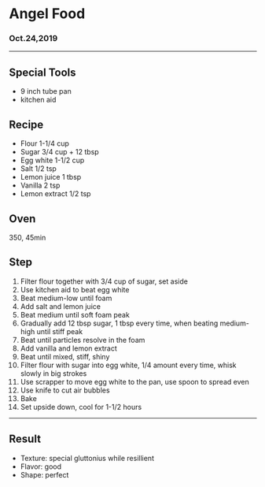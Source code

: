 # Angel Food

### Oct.24,2019

---
## Special Tools

- 9 inch tube pan
- kitchen aid

## Recipe

- Flour 1-1/4 cup
- Sugar 3/4 cup + 12 tbsp
- Egg white 1-1/2 cup
- Salt 1/2 tsp
- Lemon juice 1 tbsp
- Vanilla 2 tsp
- Lemon extract 1/2 tsp

## Oven
350, 45min 

## Step
1. Filter flour together with 3/4 cup of sugar, set aside
2. Use kitchen aid to beat egg white
3. Beat medium-low until foam
4. Add salt and lemon juice
5. Beat medium until soft foam peak
6. Gradually add 12 tbsp sugar, 1 tbsp every time, when beating medium-high until stiff peak
7. Beat until particles resolve in the foam
8. Add vanilla and lemon extract
9. Beat until mixed, stiff, shiny
10. Filter flour with sugar into egg white, 1/4 amount every time, whisk slowly in big strokes
11. Use scrapper to move egg white to the pan, use spoon to spread even
12. Use knife to cut air bubbles
13. Bake
14. Set upside down, cool for 1-1/2 hours
---
## Result
- Texture: special gluttonius while resillient
- Flavor: good
- Shape: perfect